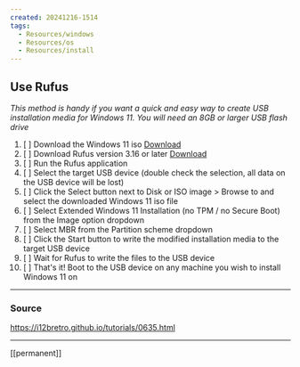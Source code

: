 ```yaml
---
created: 20241216-1514
tags:
  - Resources/windows
  - Resources/os
  - Resources/install
---
```


## Use Rufus

_This method is handy if you want a quick and easy way to create USB installation media for Windows 11. You will need an 8GB or larger USB flash drive_

1. [ ] Download the Windows 11 iso [Download](https://www.microsoft.com/en-us/software-download/windows11)
2. [ ] Download Rufus version 3.16 or later [Download](https://github.com/pbatard/rufus/releases)
3. [ ] Run the Rufus application
4. [ ] Select the target USB device (double check the selection, all data on the USB device will be lost)
5. [ ] Click the Select button next to Disk or ISO image > Browse to and select the downloaded Windows 11 iso file
6. [ ] Select Extended Windows 11 Installation (no TPM / no Secure Boot) from the Image option dropdown
7. [ ] Select MBR from the Partition scheme dropdown
8. [ ] Click the Start button to write the modified installation media to the target USB device
9. [ ] Wait for Rufus to write the files to the USB device
10. [ ] That's it! Boot to the USB device on any machine you wish to install Windows 11 on

---
### Source

https://i12bretro.github.io/tutorials/0635.html

---
[[permanent]]
